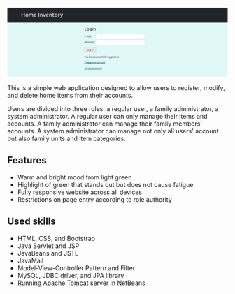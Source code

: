 ![main page](/img/main.png)

This is a simple web application designed to allow users to register, modify, and delete home items from their accounts.

Users are divided into three roles: a regular user, a family administrator, a system administrator.
A regular user can only manage their items and accounts. A family administrator can manage their family members' accounts. A system administrator can manage not only all users' account but also family units and item categories.

## Features
- Warm and bright mood from light green
- Highlight of green that stands out but does not cause fatigue
- Fully responsive website across all devices
- Restrictions on page entry according to role authority

## Used skills
- HTML, CSS, and Bootstrap
- Java Servlet and JSP
- JavaBeans and JSTL
- JavaMail
- Model-View-Controller Pattern and Filter
- MySQL, JDBC driver, and JPA library
- Running Apache Tomcat server in NetBeans
